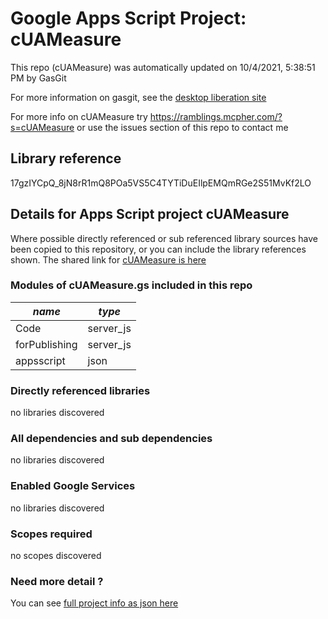 # Google Apps Script Project: cUAMeasure
This repo (cUAMeasure) was automatically updated on 10/4/2021, 5:38:51 PM by GasGit

For more information on gasgit, see the [desktop liberation site](https://ramblings.mcpher.com/drive-sdk-and-github/migrategasgit/ "desktop liberation")

For more info on cUAMeasure try https://ramblings.mcpher.com/?s=cUAMeasure or use the issues section of this repo to contact me
## Library reference
17gzIYCpQ_8jN8rR1mQ8POa5VS5C4TYTiDuEIlpEMQmRGe2S51MvKf2LO


## Details for Apps Script project cUAMeasure
Where possible directly referenced or sub referenced library sources have been copied to this repository, or you can include the library references shown. 
The shared link for [cUAMeasure is here](https://script.google.com/d/17gzIYCpQ_8jN8rR1mQ8POa5VS5C4TYTiDuEIlpEMQmRGe2S51MvKf2LO/edit?usp=sharing "open in the GAS IDE")

### Modules of cUAMeasure.gs included in this repo
*name*|*type*
--- | --- 
Code| server_js
forPublishing| server_js
appsscript| json
### Directly referenced libraries
no libraries discovered
### All dependencies and sub dependencies
no libraries discovered
### Enabled Google Services
no libraries discovered
### Scopes required
no scopes discovered
### Need more detail ?
You can see [full project info as json here](info.json)
